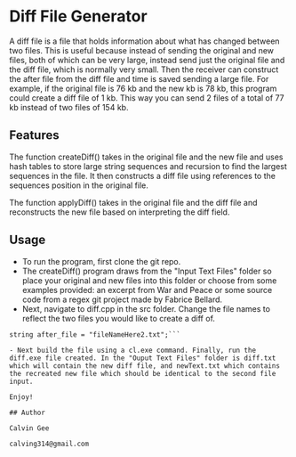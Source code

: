 # Diff File Generator

A diff file is a file that holds information about what has changed between two files. This is useful because instead of sending the original and new files, both of which can be very large, instead send just the original file and the diff file, which is normally very small. Then the receiver can construct the after file from the diff file and time is saved sending a large file. For example, if the original file is 76 kb and the new kb is 78 kb, this program could create a diff file of 1 kb. This way you can send 2 files of a total of 77 kb instead of two files of 154 kb.

## Features

The function createDiff() takes in the original file and the new file and uses hash tables to store large string sequences and recursion to find the largest sequences in the file. It then constructs a diff file using references to the sequences position in the original file.

The function applyDiff() takes in the original file and the diff file and reconstructs the new file based on interpreting the diff field.

## Usage

- To run the program, first clone the git repo.
- The createDiff() program draws from the "Input Text Files" folder so place your original and new files into this folder or choose from some examples provided: an excerpt from War and Peace or some source code from a regex git project made by Fabrice Bellard.
- Next, navigate to diff.cpp in the src folder. Change the file names to reflect the two files you would like to create a diff of.

```string before_file = "fileNameHere1.txt";
string after_file = "fileNameHere2.txt";```
  
- Next build the file using a cl.exe command. Finally, run the diff.exe file created. In the "Ouput Text Files" folder is diff.txt which will contain the new diff file, and newText.txt which contains the recreated new file which should be identical to the second file input.

Enjoy!
  
## Author

Calvin Gee

calving314@gmail.com
